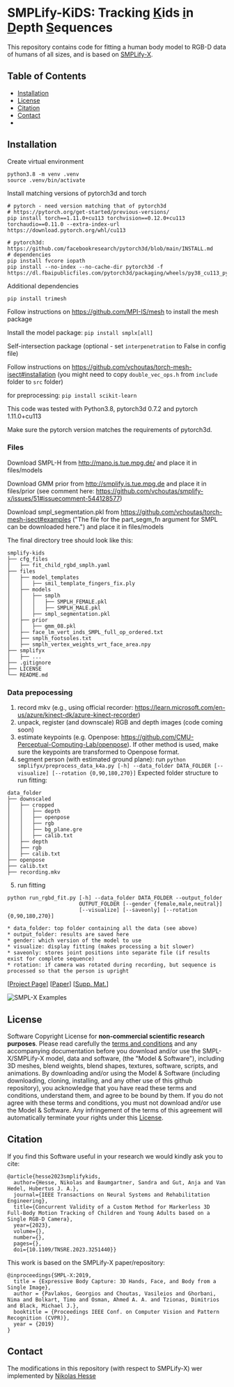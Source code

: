 # SMPLify-KiDS: Tracking <ins>K</ins>ids <ins>i</ins>n <ins>D</ins>epth <ins>S</ins>equences

This repository contains code for fitting a human body model to RGB-D data of humans of all sizes, and is based on [SMPLify-X](https://github.com/vchoutas/smplify-x).

## Table of Contents
  * [Installation](#installation)
  * [License](#license)
  * [Citation](#citation)
  * [Contact](#contact)
  * 

## Installation
Create virtual environment
```
python3.8 -m venv .venv
source .venv/bin/activate
```

Install matching versions of pytorch3d and torch
```
# pytorch - need version matching that of pytorch3d
# https://pytorch.org/get-started/previous-versions/
pip install torch==1.11.0+cu113 torchvision==0.12.0+cu113 torchaudio==0.11.0 --extra-index-url https://download.pytorch.org/whl/cu113

# pytorch3d: https://github.com/facebookresearch/pytorch3d/blob/main/INSTALL.md
# dependencies
pip install fvcore iopath
pip install --no-index --no-cache-dir pytorch3d -f https://dl.fbaipublicfiles.com/pytorch3d/packaging/wheels/py38_cu113_pyt1110/download.html
```

Additional dependencies

`pip install trimesh`

Follow instructions on https://github.com/MPI-IS/mesh to install the mesh package

Install the model package: `pip install smplx[all]`

Self-intersection package (optional - set `interpenetration` to False in config file)

Follow instructions on https://github.com/vchoutas/torch-mesh-isect#installation
(you might need to copy `double_vec_ops.h` from `include` folder to `src` folder)

for preprocessing:
`pip install scikit-learn`

This code was tested with Python3.8, pytorch3d 0.7.2 and pytorch 1.11.0+cu113

Make sure the pytorch version matches the requirements of pytorch3d.

### Files

Download SMPL-H from http://mano.is.tue.mpg.de/ and place it in files/models

Download GMM prior from http://smplify.is.tue.mpg.de and place it in files/prior (see comment here: https://github.com/vchoutas/smplify-x/issues/51#issuecomment-544128577)

Download smpl_segmentation.pkl from https://github.com/vchoutas/torch-mesh-isect#examples ("The file for the part_segm_fn argument for SMPL can be downloaded here.") and place it in files/models

The final directory tree should look like this:
```
smplify-kids
├── cfg_files
│   ├── fit_child_rgbd_smplh.yaml
├── files
│   ├── model_templates
│   │   ├── smil_template_fingers_fix.ply
│   ├── models
│   │   ├── smplh
│   │   │   ├── SMPLH_FEMALE.pkl
│   │   │   ├── SMPLH_MALE.pkl
│   │   ├── smpl_segmentation.pkl
│   ├── prior
│   │   ├── gmm_08.pkl
│   ├── face_lm_vert_inds_SMPL_full_op_ordered.txt
│   ├── smplh_footsoles.txt
│   ├── smplh_vertex_weights_wrt_face_area.npy
├── smplifyx
│   ├── ...
├── .gitignore
├── LICENSE
└── README.md
```
### Data prepocessing
1. record mkv (e.g., using official recorder: https://learn.microsoft.com/en-us/azure/kinect-dk/azure-kinect-recorder)
2. unpack, register (and downscale) RGB and depth images (code coming soon)
3. estimate keypoints (e.g. Openpose: https://github.com/CMU-Perceptual-Computing-Lab/openpose).
   If other method is used, make sure the keypoints are transformed to Openpose format.
4. segment person (with estimated ground plane): run `python smplifyx/preprocess_data_k4a.py [-h] --data_folder DATA_FOLDER [--visualize]
                              [--rotation {0,90,180,270}]`
Expected folder structure to run fitting:
  ```
  data_folder
  ├── downscaled
  │   ├── cropped
  │   │   ├── depth
  │   │   ├── openpose
  │   │   ├── rgb
  │   │   ├── bg_plane.gre
  │   │   ├── calib.txt
  │   ├── depth
  │   ├── rgb
  │   ├── calib.txt
  ├── openpose
  ├── calib.txt
  ├── recording.mkv
```

5. run fitting
``` 
python run_rgbd_fit.py [-h] --data_folder DATA_FOLDER --output_folder
                       OUTPUT_FOLDER [--gender {female,male,neutral}]
                       [--visualize] [--saveonly] [--rotation {0,90,180,270}]

* data_folder: top folder containing all the data (see above)
* output_folder: results are saved here
* gender: which version of the model to use
* visualize: display fitting (makes processing a bit slower)
* saveonly: stores joint positions into separate file (if results exist for complete sequence)
* rotation: if camera was rotated during recording, but sequence is processed so that the person is upright
```







[[Project Page](https://smpl-x.is.tue.mpg.de/)] 
[[Paper](https://ps.is.tuebingen.mpg.de/uploads_file/attachment/attachment/497/SMPL-X.pdf)]
[[Supp. Mat.](https://ps.is.tuebingen.mpg.de/uploads_file/attachment/attachment/498/SMPL-X-supp.pdf)]

![SMPL-X Examples](./images/teaser_fig.png)




## License

Software Copyright License for **non-commercial scientific research purposes**.
Please read carefully the [terms and conditions](https://github.com/vchoutas/smplx/blob/master/LICENSE) and any accompanying documentation before you download and/or use the SMPL-X/SMPLify-X model, data and software, (the "Model & Software"), including 3D meshes, blend weights, blend shapes, textures, software, scripts, and animations. By downloading and/or using the Model & Software (including downloading, cloning, installing, and any other use of this github repository), you acknowledge that you have read these terms and conditions, understand them, and agree to be bound by them. If you do not agree with these terms and conditions, you must not download and/or use the Model & Software. Any infringement of the terms of this agreement will automatically terminate your rights under this [License](./LICENSE).

## Citation

If you find this Software useful in your research we would kindly ask you to cite:
```
@article{hesse2023smplifykids,
  author={Hesse, Nikolas and Baumgartner, Sandra and Gut, Anja and Van Hedel, Hubertus J. A.},
  journal={IEEE Transactions on Neural Systems and Rehabilitation Engineering},
  title={Concurrent Validity of a Custom Method for Markerless 3D Full-Body Motion Tracking of Children and Young Adults based on a Single RGB-D Camera},
  year={2023},
  volume={},
  number={},
  pages={},
  doi={10.1109/TNSRE.2023.3251440}}
```

This work is based on the SMPLify-X paper/repository:
```
@inproceedings{SMPL-X:2019,
  title = {Expressive Body Capture: 3D Hands, Face, and Body from a Single Image},
  author = {Pavlakos, Georgios and Choutas, Vasileios and Ghorbani, Nima and Bolkart, Timo and Osman, Ahmed A. A. and Tzionas, Dimitrios and Black, Michael J.},
  booktitle = {Proceedings IEEE Conf. on Computer Vision and Pattern Recognition (CVPR)},
  year = {2019}
}
```


## Contact
The modifications in this repository (with respect to SMPLify-X) wer implemented by [Nikolas Hesse](nikolas.hesse@kispi.uzh.ch)